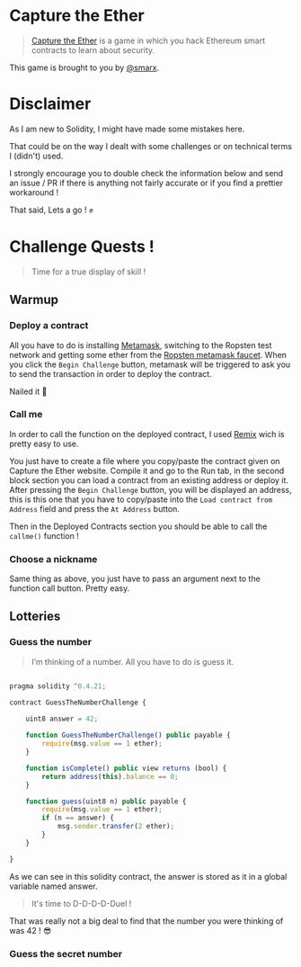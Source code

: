 # Capture the Ether

> [Capture the Ether](https://capturetheether.com/challenges/) is a game in which you hack Ethereum smart contracts to learn about security.

This game is brought to you by [@smarx](https://twitter.com/smarx).

# Disclaimer

As I am new to Solidity, I might have made some mistakes here.

That could be on the way I dealt with some challenges or on technical terms I (didn't) used.

I strongly encourage you to double check the information below and send an issue / PR if there is anything not fairly accurate or if you find a prettier workaround !

That said, Lets a go ! :fist:

# Challenge Quests !

> Time for a true display of skill !

## Warmup

### Deploy a contract

All you have to do is installing [Metamask](https://metamask.io/), switching to the Ropsten test network and getting some ether from the [Ropsten metamask faucet](https://faucet.metamask.io/).
When you click the `Begin Challenge` button, metamask will be triggered to ask you to send the transaction in order to deploy the contract.

Nailed it :tada:

### Call me

In order to call the function on the deployed contract, I used [Remix](https://remix.ethereum.org/) wich is pretty easy to use.

You just have to create a file where you copy/paste the contract given on Capture the Ether website. Compile it and go to the Run tab, in the second block section you can load a contract from an existing address or deploy it. After pressing the `Begin Challenge` button, you will be displayed an address, this is this one that you have to copy/paste into the `Load contract from Address` field and press the `At Address` button.

Then in the Deployed Contracts section you should be able to call the `callme()` function !

### Choose a nickname

Same thing as above, you just have to pass an argument next to the function call button.
Pretty easy.

## Lotteries

### Guess the number

>I’m thinking of a number. All you have to do is guess it.

```javascript

pragma solidity ^0.4.21;

contract GuessTheNumberChallenge {
    
    uint8 answer = 42;

    function GuessTheNumberChallenge() public payable {
        require(msg.value == 1 ether);
    }

    function isComplete() public view returns (bool) {
        return address(this).balance == 0;
    }

    function guess(uint8 n) public payable {
        require(msg.value == 1 ether);
        if (n == answer) {
            msg.sender.transfer(2 ether);
        }
    }

}
```

As we can see in this solidity contract, the answer is stored as it in a global variable named answer.

> It's time to D-D-D-D-Duel !

That was really not a big deal to find that the number you were thinking of was 42 ! :sunglasses:

### Guess the secret number

